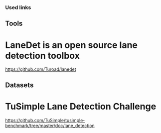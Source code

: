 ### Used links

## Tools
# LaneDet is an open source lane detection toolbox
https://github.com/Turoad/lanedet

## Datasets
# TuSimple Lane Detection Challenge
https://github.com/TuSimple/tusimple-benchmark/tree/master/doc/lane_detection
